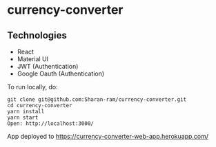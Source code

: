 # currency-converter

## Technologies

- React
- Material UI
- JWT (Authentication)
- Google Oauth (Authentication)

To run locally, do:

    git clone git@github.com:Sharan-ram/currency-converter.git
    cd currency-converter
    yarn install
    yarn start
    Open: http://localhost:3000/

App deployed to https://currency-converter-web-app.herokuapp.com/
